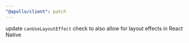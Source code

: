 ```yaml
---
"@apollo/client": patch
---
```


update `canUseLayoutEffect` check to also allow for layout effects in React Native
